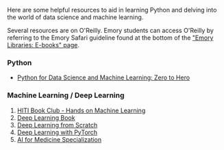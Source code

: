 Here are some helpful resources to aid in learning Python and delving into the world of data science and machine learning.

Several resources are on O'Reilly. Emory students can access O'Reilly by referring to the Emory Safari guideline found at the bottom of the ["Emory Libraries: E-books" page](https://guides.libraries.emory.edu/main/ebooks/use).

### Python
- [Python for Data Science and Machine Learning: Zero to Hero](https://www.oreilly.com/videos/python-for-data/10000DIVC202341/)

### Machine Learning / Deep Learning
1. [HITI Book Club - Hands on Machine Learning](https://www.youtube.com/watch?v=wAXawQKHaFc&list=PLheFoa5iXad7r2AhM3mwGr3t_GUGumQC2)
2. [Deep Learning Book](https://www.deeplearningbook.org/)
3. [Deep Learning from Scratch](https://www.oreilly.com/library/view/deep-learning-from/9781492041405/)
4. [Deep Learning with PyTorch](https://learning.oreilly.com/library/view/deep-learning-with/9781617295263/)
5. [AI for Medicine Specialization](https://www.coursera.org/specializations/ai-for-medicine)

